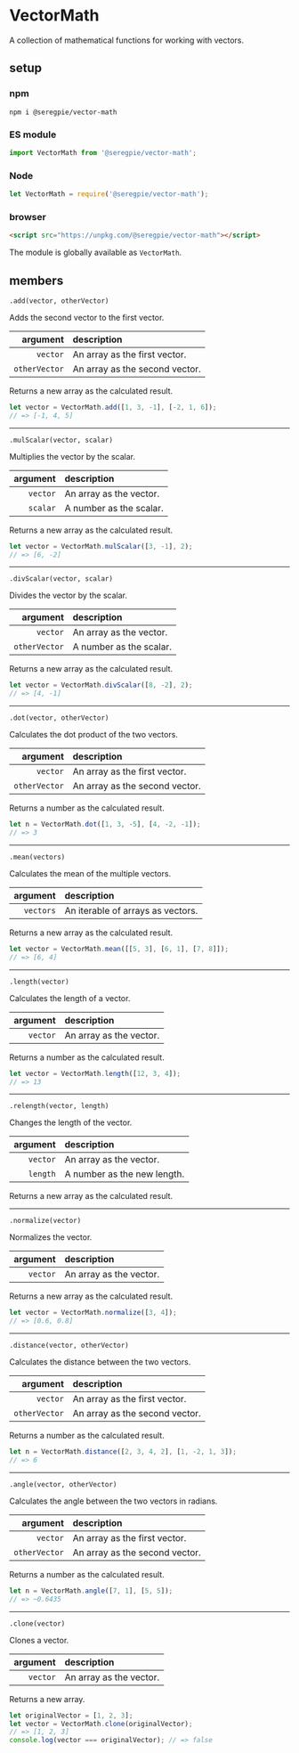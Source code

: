 # VectorMath

A collection of mathematical functions for working with vectors.

## setup

### npm

```shell
npm i @seregpie/vector-math
```

### ES module

```javascript
import VectorMath from '@seregpie/vector-math';
```

### Node

```javascript
let VectorMath = require('@seregpie/vector-math');
```

### browser

```html
<script src="https://unpkg.com/@seregpie/vector-math"></script>
```

The module is globally available as `VectorMath`.

## members

`.add(vector, otherVector)`

Adds the second vector to the first vector.

| argument | description |
| ---: | :--- |
| `vector` | An array as the first vector. |
| `otherVector` | An array as the second vector. |

Returns a new array as the calculated result.

```javascript
let vector = VectorMath.add([1, 3, -1], [-2, 1, 6]);
// => [-1, 4, 5]
```

---

`.mulScalar(vector, scalar)`

Multiplies the vector by the scalar.

| argument | description |
| ---: | :--- |
| `vector` | An array as the vector. |
| `scalar` | A number as the scalar. |

Returns a new array as the calculated result.

```javascript
let vector = VectorMath.mulScalar([3, -1], 2);
// => [6, -2]
```

---

`.divScalar(vector, scalar)`

Divides the vector by the scalar.

| argument | description |
| ---: | :--- |
| `vector` | An array as the vector. |
| `otherVector` | A number as the scalar. |

Returns a new array as the calculated result.

```javascript
let vector = VectorMath.divScalar([8, -2], 2);
// => [4, -1]
```

---

`.dot(vector, otherVector)`

Calculates the dot product of the two vectors.

| argument | description |
| ---: | :--- |
| `vector` | An array as the first vector. |
| `otherVector` | An array as the second vector. |

Returns a number as the calculated result.

```javascript
let n = VectorMath.dot([1, 3, -5], [4, -2, -1]);
// => 3
```

---

`.mean(vectors)`

Calculates the mean of the multiple vectors.

| argument | description |
| ---: | :--- |
| `vectors` | An iterable of arrays as vectors. |

Returns a new array as the calculated result.

```javascript
let vector = VectorMath.mean([[5, 3], [6, 1], [7, 8]]);
// => [6, 4]
```

---

`.length(vector)`

Calculates the length of a vector.

| argument | description |
| ---: | :--- |
| `vector` | An array as the vector. |

Returns a number as the calculated result.

```javascript
let vector = VectorMath.length([12, 3, 4]);
// => 13
```

---

`.relength(vector, length)`

Changes the length of the vector.

| argument | description |
| ---: | :--- |
| `vector` | An array as the vector. |
| `length` | A number as the new length. |

Returns a new array as the calculated result.

---

`.normalize(vector)`

Normalizes the vector.

| argument | description |
| ---: | :--- |
| `vector` | An array as the vector. |

Returns a new array as the calculated result.

```javascript
let vector = VectorMath.normalize([3, 4]);
// => [0.6, 0.8]
```

---

`.distance(vector, otherVector)`

Calculates the distance between the two vectors.

| argument | description |
| ---: | :--- |
| `vector` | An array as the first vector. |
| `otherVector` | An array as the second vector. |

Returns a number as the calculated result.

```javascript
let n = VectorMath.distance([2, 3, 4, 2], [1, -2, 1, 3]);
// => 6
```

---

`.angle(vector, otherVector)`

Calculates the angle between the two vectors in radians.

| argument | description |
| ---: | :--- |
| `vector` | An array as the first vector. |
| `otherVector` | An array as the second vector. |

Returns a number as the calculated result.

```javascript
let n = VectorMath.angle([7, 1], [5, 5]);
// => ~0.6435
```

---

`.clone(vector)`

Clones a vector.

| argument | description |
| ---: | :--- |
| `vector` | An array as the vector. |

Returns a new array.

```javascript
let originalVector = [1, 2, 3];
let vector = VectorMath.clone(originalVector);
// => [1, 2, 3]
console.log(vector === originalVector); // => false
```
